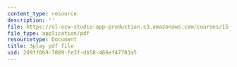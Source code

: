 ```yaml
---
content_type: resource
description: ''
file: https://ol-ocw-studio-app-production.s3.amazonaws.com/courses/15-s21-nuts-and-bolts-of-business-plans-january-iap-2014/2d9ff0b97089fe3fdb58466ef47703a5_Lau7bwQAWr4.pdf
file_type: application/pdf
resourcetype: Document
title: 3play pdf file
uid: 2d9ff0b9-7089-fe3f-db58-466ef47703a5
---
```

